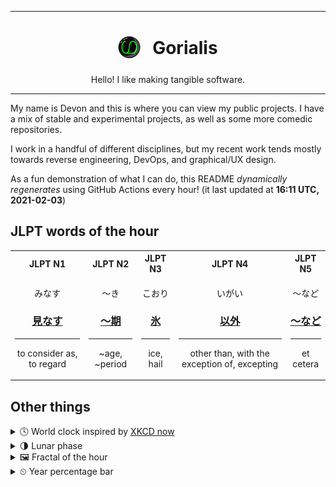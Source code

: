 ***

<h1 align="center">
<sub>
    <img src="readme/resources/avatar.png" height="36">
</sub>
&nbsp;
Gorialis
</h1>
<p align="center">
Hello! I like making tangible software.
</p>

***

My name is Devon and this is where you can view my public projects. I have a mix of stable and experimental projects, as well as some more comedic repositories.

I work in a handful of different disciplines, but my recent work tends mostly towards reverse engineering, DevOps, and graphical/UX design.

As a fun demonstration of what I can do, this README *dynamically regenerates* using GitHub Actions every hour! (it last updated at **16:11 UTC, 2021-02-03**)

<h2>JLPT words of the hour</h2>
<table>
    <tr>
        <th>JLPT N1</th>
        <th>JLPT N2</th>
        <th>JLPT N3</th>
        <th>JLPT N4</th>
        <th>JLPT N5</th>
    </tr>
    <tr>
        <td>
            <p align="center">みなす</p>
            <h3 align="center"><b><a href="https://jisho.org/search/%E8%A6%8B%E3%81%AA%E3%81%99">見なす</a></b></h3>
            <hr>
            <p align="center">to consider as,<wbr> to regard</p>
        </td>
        <td>
            <p align="center">～き</p>
            <h3 align="center"><b><a href="https://jisho.org/search/%EF%BD%9E%E6%9C%9F">～期</a></b></h3>
            <hr>
            <p align="center">~age,<wbr> ~period</p>
        </td>
        <td>
            <p align="center">こおり</p>
            <h3 align="center"><b><a href="https://jisho.org/search/%E6%B0%B7">氷</a></b></h3>
            <hr>
            <p align="center">ice,<wbr> hail</p>
        </td>
        <td>
            <p align="center">いがい</p>
            <h3 align="center"><b><a href="https://jisho.org/search/%E4%BB%A5%E5%A4%96">以外</a></b></h3>
            <hr>
            <p align="center">other than,<wbr> with the exception of,<wbr> excepting</p>
        </td>
        <td>
            <p align="center">～など</p>
            <h3 align="center"><b><a href="https://jisho.org/search/%EF%BD%9E%E3%81%AA%E3%81%A9">～など</a></b></h3>
            <hr>
            <p align="center">et cetera</p>
        </td>
    </tr>
</table>

<h2>Other things</h2>
<details>
<summary>🕓  World clock inspired by <a href="https://xkcd.com/now">XKCD now</a></summary>

> <img src="generated/now.png" width="512">

</details>
<details>
<summary>🌗 Lunar phase</summary>

The moon is approximately 74.73% through its phase (Last Quarter).

</details>
<details>
<summary>&#x1f5bc; Fractal of the hour</summary>

> <img src="generated/fractal.png" width="512">

</details>
<details>
<summary>&#x23f2; Year percentage bar</summary>
<pre><code>2021 [█▁▁▁▁▁▁▁▁▁▁▁▁▁▁▁▁▁▁▁] 9.23%</code></pre>
</details>
